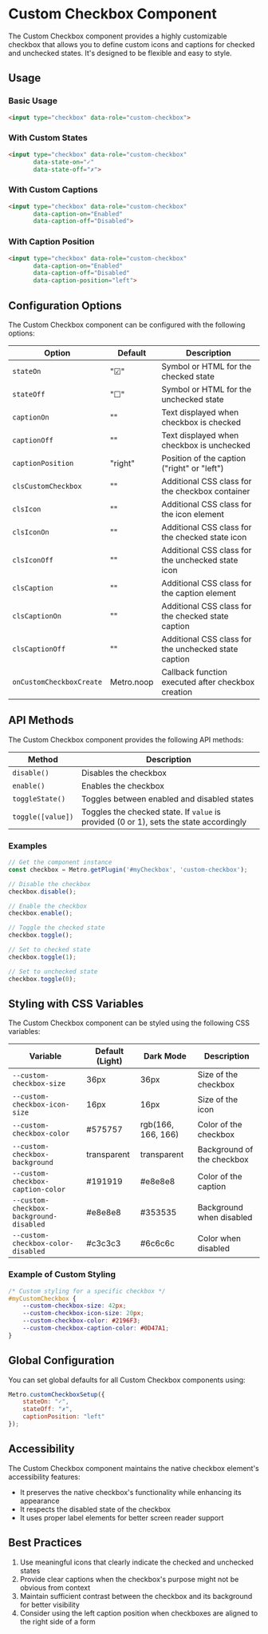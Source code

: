 # Custom Checkbox Component

The Custom Checkbox component provides a highly customizable checkbox that allows you to define custom icons and captions for checked and unchecked states. It's designed to be flexible and easy to style.

## Usage

### Basic Usage

```html
<input type="checkbox" data-role="custom-checkbox">
```

### With Custom States

```html
<input type="checkbox" data-role="custom-checkbox" 
       data-state-on="✓" 
       data-state-off="✗">
```

### With Custom Captions

```html
<input type="checkbox" data-role="custom-checkbox" 
       data-caption-on="Enabled" 
       data-caption-off="Disabled">
```

### With Caption Position

```html
<input type="checkbox" data-role="custom-checkbox" 
       data-caption-on="Enabled" 
       data-caption-off="Disabled"
       data-caption-position="left">
```

## Configuration Options

The Custom Checkbox component can be configured with the following options:

| Option | Default | Description |
| ------ | ------- | ----------- |
| `stateOn` | "☑" | Symbol or HTML for the checked state |
| `stateOff` | "☐" | Symbol or HTML for the unchecked state |
| `captionOn` | "" | Text displayed when checkbox is checked |
| `captionOff` | "" | Text displayed when checkbox is unchecked |
| `captionPosition` | "right" | Position of the caption ("right" or "left") |
| `clsCustomCheckbox` | "" | Additional CSS class for the checkbox container |
| `clsIcon` | "" | Additional CSS class for the icon element |
| `clsIconOn` | "" | Additional CSS class for the checked state icon |
| `clsIconOff` | "" | Additional CSS class for the unchecked state icon |
| `clsCaption` | "" | Additional CSS class for the caption element |
| `clsCaptionOn` | "" | Additional CSS class for the checked state caption |
| `clsCaptionOff` | "" | Additional CSS class for the unchecked state caption |
| `onCustomCheckboxCreate` | Metro.noop | Callback function executed after checkbox creation |

## API Methods

The Custom Checkbox component provides the following API methods:

| Method | Description |
| ------ | ----------- |
| `disable()` | Disables the checkbox |
| `enable()` | Enables the checkbox |
| `toggleState()` | Toggles between enabled and disabled states |
| `toggle([value])` | Toggles the checked state. If `value` is provided (0 or 1), sets the state accordingly |

### Examples

```javascript
// Get the component instance
const checkbox = Metro.getPlugin('#myCheckbox', 'custom-checkbox');

// Disable the checkbox
checkbox.disable();

// Enable the checkbox
checkbox.enable();

// Toggle the checked state
checkbox.toggle();

// Set to checked state
checkbox.toggle(1);

// Set to unchecked state
checkbox.toggle(0);
```

## Styling with CSS Variables

The Custom Checkbox component can be styled using the following CSS variables:

| Variable | Default (Light) | Dark Mode | Description |
| -------- | --------------- | --------- | ----------- |
| `--custom-checkbox-size` | 36px | 36px | Size of the checkbox |
| `--custom-checkbox-icon-size` | 16px | 16px | Size of the icon |
| `--custom-checkbox-color` | #575757 | rgb(166, 166, 166) | Color of the checkbox |
| `--custom-checkbox-background` | transparent | transparent | Background of the checkbox |
| `--custom-checkbox-caption-color` | #191919 | #e8e8e8 | Color of the caption |
| `--custom-checkbox-background-disabled` | #e8e8e8 | #353535 | Background when disabled |
| `--custom-checkbox-color-disabled` | #c3c3c3 | #6c6c6c | Color when disabled |

### Example of Custom Styling

```css
/* Custom styling for a specific checkbox */
#myCustomCheckbox {
    --custom-checkbox-size: 42px;
    --custom-checkbox-icon-size: 20px;
    --custom-checkbox-color: #2196F3;
    --custom-checkbox-caption-color: #0D47A1;
}
```

## Global Configuration

You can set global defaults for all Custom Checkbox components using:

```javascript
Metro.customCheckboxSetup({
    stateOn: "✓",
    stateOff: "✗",
    captionPosition: "left"
});
```

## Accessibility

The Custom Checkbox component maintains the native checkbox element's accessibility features:
- It preserves the native checkbox's functionality while enhancing its appearance
- It respects the disabled state of the checkbox
- It uses proper label elements for better screen reader support

## Best Practices

1. Use meaningful icons that clearly indicate the checked and unchecked states
2. Provide clear captions when the checkbox's purpose might not be obvious from context
3. Maintain sufficient contrast between the checkbox and its background for better visibility
4. Consider using the left caption position when checkboxes are aligned to the right side of a form